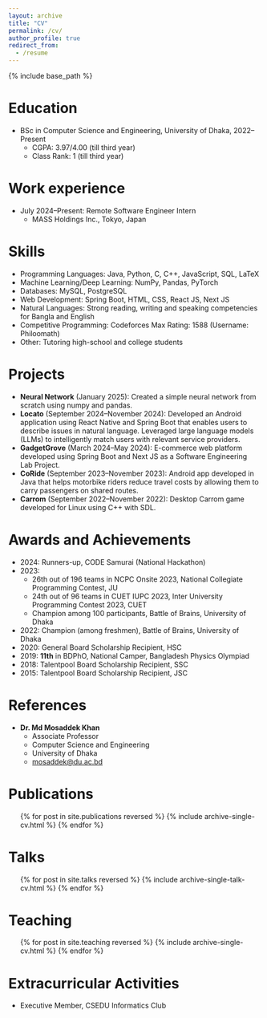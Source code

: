 ```yaml
---
layout: archive
title: "CV"
permalink: /cv/
author_profile: true
redirect_from:
  - /resume
---
```


{% include base_path %}

Education
======
* BSc in Computer Science and Engineering, University of Dhaka, 2022–Present
  * CGPA: 3.97/4.00 (till third year)
  * Class Rank: 1 (till third year)

Work experience
======
* July 2024–Present: Remote Software Engineer Intern
  * MASS Holdings Inc., Tokyo, Japan

Skills
======
* Programming Languages: Java, Python, C, C++, JavaScript, SQL, LaTeX
* Machine Learning/Deep Learning: NumPy, Pandas, PyTorch
* Databases: MySQL, PostgreSQL
* Web Development: Spring Boot, HTML, CSS, React JS, Next JS
* Natural Languages: Strong reading, writing and speaking competencies for Bangla and English
* Competitive Programming: Codeforces Max Rating: 1588 (Username: Philoomath)
* Other: Tutoring high-school and college students

Projects
======
* **Neural Network** (January 2025): Created a simple neural network from scratch using numpy and pandas.
* **Locato** (September 2024–November 2024): Developed an Android application using React Native and Spring Boot that enables users to describe issues in natural language. Leveraged large language models (LLMs) to intelligently match users with relevant service providers.
* **GadgetGrove** (March 2024–May 2024): E-commerce web platform developed using Spring Boot and Next JS as a Software Engineering Lab Project.
* **CoRide** (September 2023–November 2023): Android app developed in Java that helps motorbike riders reduce travel costs by allowing them to carry passengers on shared routes.
* **Carrom** (September 2022–November 2022): Desktop Carrom game developed for Linux using C++ with SDL.

Awards and Achievements
======
* 2024: Runners-up, CODE Samurai (National Hackathon)
* 2023: 
  * 26th out of 196 teams in NCPC Onsite 2023, National Collegiate Programming Contest, JU
  * 24th out of 96 teams in CUET IUPC 2023, Inter University Programming Contest 2023, CUET
  * Champion among 100 participants, Battle of Brains, University of Dhaka
* 2022: Champion (among freshmen), Battle of Brains, University of Dhaka
* 2020: General Board Scholarship Recipient, HSC
* 2019: **11th** in BDPhO, National Camper, Bangladesh Physics Olympiad
* 2018: Talentpool Board Scholarship Recipient, SSC
* 2015: Talentpool Board Scholarship Recipient, JSC

References
======
* **Dr. Md Mosaddek Khan**
  * Associate Professor
  * Computer Science and Engineering
  * University of Dhaka
  * mosaddek@du.ac.bd

Publications
======
  <ul>{% for post in site.publications reversed %}
    {% include archive-single-cv.html %}
  {% endfor %}</ul>
  
Talks
======
  <ul>{% for post in site.talks reversed %}
    {% include archive-single-talk-cv.html  %}
  {% endfor %}</ul>
  
Teaching
======
  <ul>{% for post in site.teaching reversed %}
    {% include archive-single-cv.html %}
  {% endfor %}</ul>
  
Extracurricular Activities
======
* Executive Member, CSEDU Informatics Club

<!-- ---
layout: archive
title: "CV"
permalink: /cv/
author_profile: true
redirect_from:
  - /resume
---

{% include base_path %}

Education
======
* Ph.D in Version Control Theory, GitHub University, 2018 (expected)
* M.S. in Jekyll, GitHub University, 2014
* B.S. in GitHub, GitHub University, 2012

Work experience
======
* Spring 2024: Academic Pages Collaborator
  * GitHub University
  * Duties includes: Updates and improvements to template
  * Supervisor: The Users

* Fall 2015: Research Assistant
  * GitHub University
  * Duties included: Merging pull requests
  * Supervisor: Professor Hub

* Summer 2015: Research Assistant
  * GitHub University
  * Duties included: Tagging issues
  * Supervisor: Professor Git
  
Skills
======
* Skill 1
* Skill 2
  * Sub-skill 2.1
  * Sub-skill 2.2
  * Sub-skill 2.3
* Skill 3

Publications
======
  <ul>{% for post in site.publications reversed %}
    {% include archive-single-cv.html %}
  {% endfor %}</ul>
  
Talks
======
  <ul>{% for post in site.talks reversed %}
    {% include archive-single-talk-cv.html  %}
  {% endfor %}</ul>
  
Teaching
======
  <ul>{% for post in site.teaching reversed %}
    {% include archive-single-cv.html %}
  {% endfor %}</ul>
  
Service and leadership
======
* Currently signed in to 43 different slack teams -->
